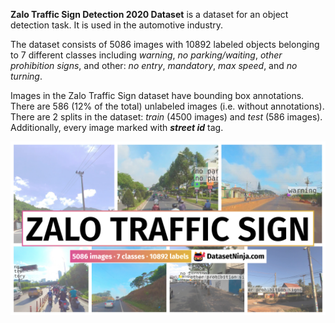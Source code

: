 **Zalo Traffic Sign Detection 2020 Dataset** is a dataset for an object detection task. It is used in the automotive industry. 

The dataset consists of 5086 images with 10892 labeled objects belonging to 7 different classes including *warning*, *no parking/waiting*, *other prohibition signs*, and other: *no entry*, *mandatory*, *max speed*, and *no turning*.

Images in the Zalo Traffic Sign dataset have bounding box annotations. There are 586 (12% of the total) unlabeled images (i.e. without annotations). There are 2 splits in the dataset: *train* (4500 images) and *test* (586 images). Additionally, every image marked with ***street id***  tag. 

<img src="https://github.com/dataset-ninja/zalo-traffic-sign/raw/main/visualizations/poster.png">

